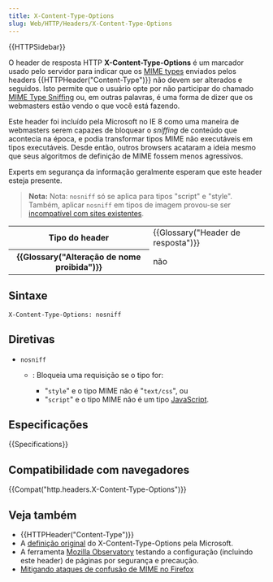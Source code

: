 ```yaml
---
title: X-Content-Type-Options
slug: Web/HTTP/Headers/X-Content-Type-Options
---
```


{{HTTPSidebar}}

O header de resposta HTTP **X-Content-Type-Options** é um marcador usado pelo servidor para indicar que os [MIME types](/pt-BR/docs/Web/HTTP/Basics_of_HTTP/MIME_types) enviados pelos headers {{HTTPHeader("Content-Type")}} não devem ser alterados e seguidos. Isto permite que o usuário opte por não participar do chamado [MIME Type Sniffing](/pt-BR/docs/Web/HTTP/Basics_of_HTTP/MIME_types#MIME_sniffing) ou, em outras palavras, é uma forma de dizer que os webmasters estão vendo o que você está fazendo.

Este header foi incluído pela Microsoft no IE 8 como uma maneira de webmasters serem capazes de bloquear o _sniffing_ de conteúdo que acontecia na época, e podia transformar tipos MIME não executáveis em tipos executáveis. Desde então, outros browsers acataram a ideia mesmo que seus algoritmos de definição de MIME fossem menos agressivos.

Experts em segurança da informação geralmente esperam que este header esteja presente.

> **Nota:** Nota: `nosniff` só se aplica para tipos "script" e "style". Também, aplicar `nosniff` em tipos de imagem provou-se ser [incompatível com sites existentes](https://github.com/whatwg/fetch/issues/395).

<table class="properties">
  <tbody>
    <tr>
      <th scope="row">Tipo do header</th>
      <td>{{Glossary("Header de resposta")}}</td>
    </tr>
    <tr>
      <th scope="row">
        {{Glossary("Alteração de nome proibida")}}
      </th>
      <td>não</td>
    </tr>
  </tbody>
</table>

## Sintaxe

```
X-Content-Type-Options: nosniff
```

## Diretivas

- `nosniff`

  - : Bloqueia uma requisição se o tipo for:

    - "`style`" e o tipo MIME não é "`text/css`", ou
    - "`script`" e o tipo MIME não é um tipo [JavaScript](https://html.spec.whatwg.org/multipage/scripting.html#javascript-mime-type).

## Especificações

{{Specifications}}

## Compatibilidade com navegadores

{{Compat("http.headers.X-Content-Type-Options")}}

## Veja também

- {{HTTPHeader("Content-Type")}}
- A [definição original](https://blogs.msdn.microsoft.com/ie/2008/09/02/ie8-security-part-vi-beta-2-update/) do X-Content-Type-Options pela Microsoft.
- A ferramenta [Mozilla Observatory](https://mozilla.github.io/http-observatory-website/) testando a configuração (incluindo este header) de páginas por segurança e precaução.
- [Mitigando ataques de confusão de MIME no Firefox](https://blog.mozilla.org/security/2016/08/26/mitigating-mime-confusion-attacks-in-firefox/)
